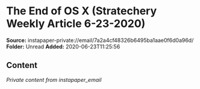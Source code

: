 # The End of OS X (Stratechery Weekly Article 6-23-2020)

**Source:** instapaper-private://email/7a2a4cf48326b6495ba1aae0f6d0a96d/
**Folder:** Unread
**Added:** 2020-06-23T11:25:56




## Content
*Private content from instapaper_email*
